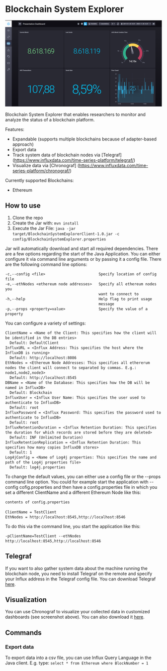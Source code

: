 # Blockchain System Explorer
![BlockchainSystemExplorer Screenshot](blockchainSystemExplorer.png?raw=true "Title")

Blockchain System Explorer that enables researchers to monitor and analyze the status of a blockchain platform. 

Features:
- Expandable (supports multiple blockchains because of adapter-based approach)
- Export data
- Track system data of blockchain nodes via [Telegraf] (https://www.influxdata.com/time-series-platform/telegraf/)
- Visualize data via [Chronograf] (https://www.influxdata.com/time-series-platform/chronograf/)

Currently supported Blockchains:
  - Ethereum

## How to use
1. Clone the repo
2. Create the Jar with: ```mvn install```
3. Execute the Jar File: ```java -jar target/BlockchainSystemExplorerClient-1.0.jar -c config/BlockchainSystemExplorer.properties```

Jar will automatically download and start all required dependencies. There are a few options regarding the start of the Java Application. You can either configure it via command line arguments or by passing it a config file. There are the following command line options:
```
-c,--config <file>                        Specify location of config file
-e,--ethNodes <ethereum node addresses>   Specify all ethereum nodes you
                                          want to connect to
-h,--help                                 Help flag to print usage
                                          message
-p,--props <property=value>               Specify the value of a property
```
  
You can configure a variety of settings:
```
ClientName = <Name of the Client: This specifies how the client will be identified in the DB entries> 
  Default: DefaultClient
InfluxURL = <Influx Address: This specifies the host where the InfluxDB is running> 
  Default: http://localhost:8086
EthNodes = <Ethereum Node Addresses: This specifies all ethererum nodes the client will connect to separated by commas. E.g.: node1,node2,node3> 
  Default: http://localhost:8545
DBName = <Name of the Database: This specifies how the DB will be named in InfluxDB> 
  Default: Blockchain
InfluxUser = <Influx User Name: This specifies the user used to authenticate to InfluxDB> 
  Default: root
InfluxPassword = <Influx Password: This specifies the password used to authenticate to InfluxDB> 
  Default: root
InfluxRetentionDuration = <Influx Retention Duration: This specifies the duration for which records are stored before they are deleted> 
  Default: INF (Unlimited Duration) 
InfluxRetentionReplication = <Influx Retention Duration: This specifies how many copies InfluxDB stores> 
  Default: 1
Log4jConfig = <Name of Log4j properties: This specifies the name and path of the Log4j properties file> 
  Default: log4j.properties
```
   
To change the default values, you can either use a config file or the --props command line option. You could for example start the application with --config cofig.properties and then have a config.properties file in which you set a different ClientName and a different Ethereum Node like this:
```
contents of config.properties
   
ClientName = TestClient
EthNodes = http://localhost:8545,http://localhost:8546
```
To do this via the command line, you start the application like this:
```
-pClientName=TestClient --ethNodes http://localhost:8545,http://localhost:8546
```

## Telegraf
If you want to also gather system data about the machine running the blockchain node, you need to install Telegraf on the remote and specify your Influx address in the Telegraf config file. You can download Telegraf [here](https://portal.influxdata.com/downloads/).

## Visualization
You can use Chronograf to visualize your collected data in customized dashboards (see screenshot above). You can also download it [here](https://portal.influxdata.com/downloads/).
  
## Commands  
  ### Export data
  To export data into a csv file, you can use Influx Query Language in the Java client. E.g. type: 
   ```select * from Ethereum where BlockNumber = 1 ```
